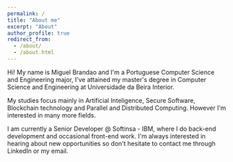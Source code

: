 ```yaml
---
permalink: /
title: "About me"
excerpt: "About"
author_profile: true
redirect_from: 
  - /about/
  - /about.html
---
```


Hi! My name is Miguel Brandao and I'm a Portuguese Computer Science and Engineering major, I've attained my master's degree in Computer Science and Engineering at Universidade da Beira Interior.

My studies focus mainly in Artificial Inteligence, Secure Software, Blockchain technology and Parallel and Distributed Computing. However I'm interested in many more fields.

I am currently a Senior Developer @ Softinsa - IBM, where I do back-end development and occasional front-end work. I'm always interested in hearing about new opportunities so don't hesitate to contact me through LinkedIn or my email.
